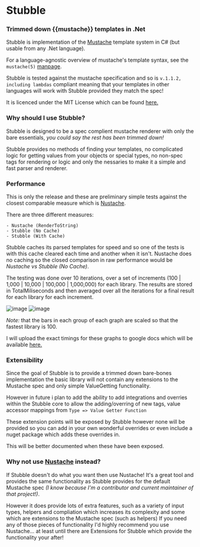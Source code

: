 # Stubble
### Trimmed down {{mustache}} templates in .Net

Stubble is implementation of the [Mustache](http://mustache.github.com/) template system in C# (but usable from any .Net language).

For a language-agnostic overview of mustache's template syntax, see the `mustache(5)` [manpage](http://mustache.github.com/mustache.5.html).

Stubble is tested against the mustache specification and so is `v.1.1.2, including lambdas` compliant meaning that your templates in other languages will work with Stubble provided they match the spec!

It is licenced under the MIT License which can be found [here.](/licence.md)

### Why should I use Stubble?
Stubble is designed to be a spec complient mustache renderer with only the bare essentials, *you could say the rest has been trimmed down!*

Stubble provides no methods of finding your templates, no complicated logic for getting values from your objects or special types, no non-spec tags for rendering or logic and only the nessaries to make it a simple and fast parser and renderer.

### Performance
This is only the release and these are preliminary simple tests against the closest comparable measure which is [Nustache](https://github.com/jdiamond/Nustache/).

There are three different measures:

	- Nustache (RenderToString)
	- Stubble (No Cache)
	- Stubble (With Cache)

Stubble caches its parsed templates for speed and so one of the tests is with this cache cleared each time and another when it isn't. Nustache does no caching so the closed comparison in raw performance would be *Nustache vs Stubble (No Cache)*.

The testing was done over 10 iterations, over a set of increments (100 | 1,000 | 10,000 | 100,000 | 1,000,000) for each library. The results are stored in TotalMiliseconds and then averaged over all the iterations for a final result for each library for each increment.

![image](https://cloud.githubusercontent.com/assets/3742408/8418260/df51c708-1ea9-11e5-8695-f890d0a3ab32.png)
![image](https://cloud.githubusercontent.com/assets/3742408/8418282/017bfee8-1eaa-11e5-88d7-b2bb06b133db.png)

*Note:* that the bars in each group of each graph are scaled so that the fastest library is 100.

I will upload the exact timings for these graphs to google docs which will be available [here.](./)

### Extensibility
Since the goal of Stubble is to provide a trimmed down bare-bones implementation the basic library will not contain any extensions to the Mustache spec and only simple ValueGetting functionality.

However in future i plan to add the ability to add integrations and overries within the Stubble core to allow the adding/overring of new tags, value accessor mappings from `Type => Value Getter Function`

These extension points will be exposed by Stubble however none will be provided so you can add in your own wonderful overrides or even include a nuget package which adds these overrides in.

This will be better documented when these have been exposed.

### Why not use [Nustache](https://github.com/jdiamond/Nustache/) instead?
If Stubble doesn't do what you want then use Nustache! It's a great tool and provides the same functionality as Stubble provides for the default Mustache spec *(I know because I'm a contributor and current maintainer of that project!)*.

However it does provide lots of extra features, such as a variety of input types, helpers and compliation which increases its complexity and some which are extensions to the Mustache spec (such as helpers) If you need any of those pieces of functionality I'd highly recommend you use Nustache... at least until there are Extensions for Stubble which provide the functionality your after!